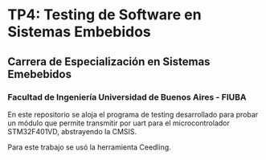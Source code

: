 
# TP4: Testing de Software en Sistemas Embebidos
## Carrera de Especialización en Sistemas Emebebidos
### Facultad de Ingeniería Universidad de Buenos Aires - FIUBA
 

En este repositorio se aloja el programa de testing desarrollado para probar un módulo que permite transmitir por uart para el microcontrolador STM32F401VD, abstrayendo la CMSIS. 

Para este trabajo se usó la herramienta Ceedling.